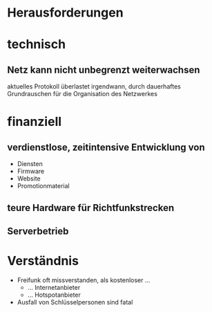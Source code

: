 # Herausforderungen


# technisch
## Netz kann nicht unbegrenzt weiterwachsen
aktuelles Protokoll &uuml;berlastet irgendwann, durch dauerhaftes Grundrauschen f&uuml;r die Organisation des Netzwerkes


# finanziell
## verdienstlose, zeitintensive Entwicklung von
* Diensten
* Firmware
* Website
* Promotionmaterial
## teure Hardware f&uuml;r Richtfunkstrecken
## Serverbetrieb


# Verst&auml;ndnis
* Freifunk oft missverstanden, als kostenloser ...
  * ... Internetanbieter
  * ... Hotspotanbieter
* Ausfall von Schl&uuml;sselpersonen sind fatal

